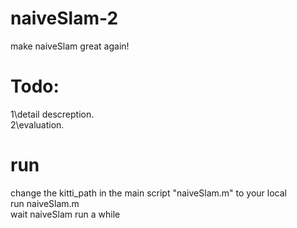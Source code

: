 # naiveSlam-2
make naiveSlam great again!  

# Todo:
1\detail descreption.  
2\evaluation.  

# run
change the kitti_path in the main script "naiveSlam.m" to your local  
run naiveSlam.m  
wait naiveSlam run a while  

